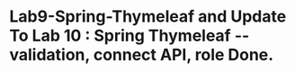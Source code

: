 # Lab9-Spring-Thymeleaf and Update To Lab 10 : Spring Thymeleaf --validation, connect API, role Done.
